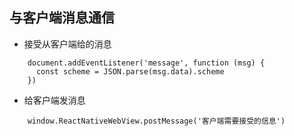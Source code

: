 ## 与客户端消息通信
- 接受从客户端给的消息
```
    document.addEventListener('message', function (msg) {
      const scheme = JSON.parse(msg.data).scheme
    })
```
- 给客户端发消息
```
    window.ReactNativeWebView.postMessage('客户端需要接受的信息')
```

